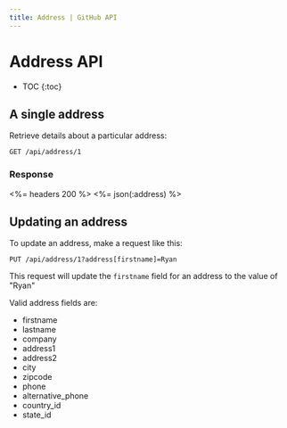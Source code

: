 ```yaml
---
title: Address | GitHub API
---
```


# Address API

* TOC
{:toc}

## A single address 

Retrieve details about a particular address: 

    GET /api/address/1

### Response

<%= headers 200 %>
<%= json(:address) %>

## Updating an address

To update an address, make a request like this:

    PUT /api/address/1?address[firstname]=Ryan

This request will update the `firstname` field for an address to the value of "Ryan"

Valid address fields are:

* firstname
* lastname
* company
* address1
* address2
* city
* zipcode
* phone
* alternative_phone
* country_id
* state_id

